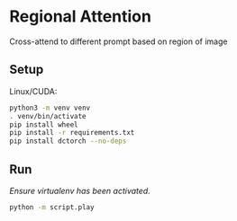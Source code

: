 # Regional Attention

Cross-attend to different prompt based on region of image

## Setup

Linux/CUDA:

```bash
python3 -m venv venv
. venv/bin/activate
pip install wheel
pip install -r requirements.txt
pip install dctorch --no-deps
```

## Run

_Ensure virtualenv has been activated._

```bash
python -m script.play
```